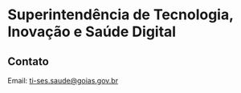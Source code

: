 #  Superintendência de Tecnologia, Inovação e Saúde Digital

## Contato
Email: ti-ses.saude@goias.gov.br